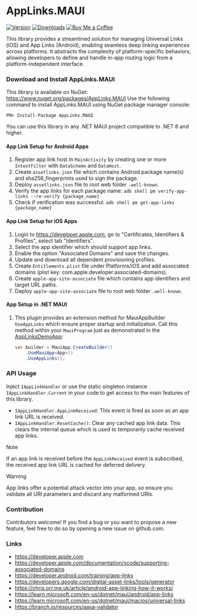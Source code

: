 # AppLinks.MAUI
[![Version](https://img.shields.io/nuget/v/AppLinks.MAUI.svg)](https://www.nuget.org/packages/AppLinks.MAUI) [![Downloads](https://img.shields.io/nuget/dt/AppLinks.MAUI.svg)](https://www.nuget.org/packages/AppLinks.MAUI) [![Buy Me a Coffee](https://img.shields.io/badge/support-buy%20me%20a%20coffee-FFDD00)](https://buymeacoffee.com/thomasgalliker)

This library provides a streamlined solution for managing Universal Links (iOS) and App Links (Android), enabling seamless deep linking experiences across platforms.
It abstracts the complexity of platform-specific behaviors, allowing developers to define and handle in-app routing logic from a platform-independent interface.

### Download and Install AppLinks.MAUI
This library is available on NuGet: https://www.nuget.org/packages/AppLinks.MAUI
Use the following command to install AppLinks.MAUI using NuGet package manager console:

    PM> Install-Package AppLinks.MAUI

You can use this library in any .NET MAUI project compatible to .NET 8 and higher.

#### App Link Setup for Android Apps
1. Register app link host in `MainActivity` by creating one or more `IntentFilter` with `DataScheme` and `DataHost`.
2. Create `assetlinks.json` file which contains Android package name(s) and sha256_fingerprints used to sign the package.
2. Deploy `assetlinks.json` file to root web folder `.well-known`.
3. Verify the app links for each package name:
   `adb shell pm verify-app-links --re-verify {package_name}`
4. Check if verification was successful:
   `adb shell pm get-app-links {package_name}`

#### App Link Setup for iOS Apps
1. Login to https://developer.apple.com, go to "Certificates, Identifiers & Profiles", select tab "Identifiers".
2. Select the app identifier which should support app links.
3. Enable the option "Associated Domains" and save the changes.
4. Update and download all dependent provisioning profiles.
5. Create `Entitlements.plist` file under Platforms/iOS and add associated domains (plist key: com.apple.developer.associated-domains).
2. Create `apple-app-site-associate` file which contains app identifiers and target URL paths.
3. Deploy `apple-app-site-associate` file to root web folder `.well-known`. 

#### App Setup in .NET MAUI
1. This plugin provides an extension method for MauiAppBuilder `UseAppLinks` which ensure proper startup and initialization.
   Call this method within your `MauiProgram` just as demonstrated in the [AppLinksDemoApp](https://github.com/thomasgalliker/AppLinks.MAUI/tree/develop/Samples):
   ```csharp
   var builder = MauiApp.CreateBuilder()
       .UseMauiApp<App>()
       .UseAppLinks();
   ```

### API Usage
Inject `IAppLinkHandler` or use the static singleton instance `IAppLinkHandler.Current` in your code to get access to the main features of this library.
- `IAppLinkHandler.AppLinkReceived`: This event is fired as soon as an app link URL is received.
- `IAppLinkHandler.ResetCache()`: Clear any cached app link data. This clears the internal queue which is used to temporarily cache received app links.

> [!NOTE]
> If an app link is received before the `AppLinkReceived` event is subscribed, the received app link URL is cached for deferred delivery.

> [!WARNING]
> App links offer a potential attack vector into your app, so ensure you validate all URI parameters and discard any malformed URIs.

### Contribution
Contributors welcome! If you find a bug or you want to propose a new feature, feel free to do so by opening a new issue on github.com.

### Links
- https://developer.apple.com
- https://developer.apple.com/documentation/xcode/supporting-associated-domains
- https://developer.android.com/training/app-links
- https://developers.google.com/digital-asset-links/tools/generator
- https://chris.orr.me.uk/article/android-app-linking-how-it-works/
- https://learn.microsoft.com/en-us/dotnet/maui/android/app-links
- https://learn.microsoft.com/en-us/dotnet/maui/macios/universal-links
- https://branch.io/resources/aasa-validator